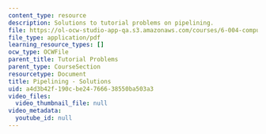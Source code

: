 ```yaml
---
content_type: resource
description: Solutions to tutorial problems on pipelining.
file: https://ol-ocw-studio-app-qa.s3.amazonaws.com/courses/6-004-computation-structures-spring-2009/a4d3b42f190cbe24766638550ba503a3_MIT6_004s09_tutor09_sol.pdf
file_type: application/pdf
learning_resource_types: []
ocw_type: OCWFile
parent_title: Tutorial Problems
parent_type: CourseSection
resourcetype: Document
title: Pipelining - Solutions
uid: a4d3b42f-190c-be24-7666-38550ba503a3
video_files:
  video_thumbnail_file: null
video_metadata:
  youtube_id: null
---
```

